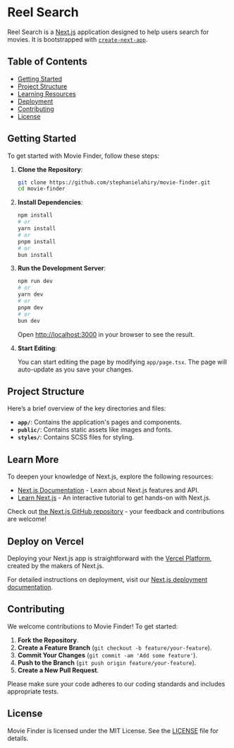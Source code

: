 # Reel Search

Reel Search is a [Next.js](https://nextjs.org/) application designed to help users search for movies. It is bootstrapped with [`create-next-app`](https://github.com/vercel/next.js/tree/canary/packages/create-next-app).

## Table of Contents

- [Getting Started](#getting-started)
- [Project Structure](#project-structure)
- [Learning Resources](#learn-more)
- [Deployment](#deploy-on-vercel)
- [Contributing](#contributing)
- [License](#license)

## Getting Started

To get started with Movie Finder, follow these steps:

1. **Clone the Repository**:

    ```bash
    git clone https://github.com/stephanielahiry/movie-finder.git
    cd movie-finder
    ```

2. **Install Dependencies**:

    ```bash
    npm install
    # or
    yarn install
    # or
    pnpm install
    # or
    bun install
    ```

3. **Run the Development Server**:

    ```bash
    npm run dev
    # or
    yarn dev
    # or
    pnpm dev
    # or
    bun dev
    ```

    Open [http://localhost:3000](http://localhost:3000) in your browser to see the result.

4. **Start Editing**:

    You can start editing the page by modifying `app/page.tsx`. The page will auto-update as you save your changes.

## Project Structure

Here’s a brief overview of the key directories and files:

- **`app/`**: Contains the application's pages and components.
- **`public/`**: Contains static assets like images and fonts.
- **`styles/`**: Contains SCSS files for styling.

## Learn More

To deepen your knowledge of Next.js, explore the following resources:

- [Next.js Documentation](https://nextjs.org/docs) - Learn about Next.js features and API.
- [Learn Next.js](https://nextjs.org/learn) - An interactive tutorial to get hands-on with Next.js.

Check out [the Next.js GitHub repository](https://github.com/vercel/next.js/) - your feedback and contributions are welcome!

## Deploy on Vercel

Deploying your Next.js app is straightforward with the [Vercel Platform](https://vercel.com/new?utm_medium=default-template&filter=next.js&utm_source=create-next-app&utm_campaign=create-next-app-readme), created by the makers of Next.js.

For detailed instructions on deployment, visit our [Next.js deployment documentation](https://nextjs.org/docs/deployment).

## Contributing

We welcome contributions to Movie Finder! To get started:

1. **Fork the Repository**.
2. **Create a Feature Branch** (`git checkout -b feature/your-feature`).
3. **Commit Your Changes** (`git commit -am 'Add some feature'`).
4. **Push to the Branch** (`git push origin feature/your-feature`).
5. **Create a New Pull Request**.

Please make sure your code adheres to our coding standards and includes appropriate tests.

## License

Movie Finder is licensed under the MIT License. See the [LICENSE](LICENSE) file for details.
